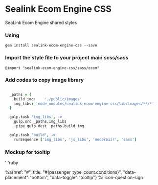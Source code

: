 # Sealink Ecom Engine CSS

SeaLink Ecom Engine shared styles


### Using

    gem install sealink-ecom-engine-css --save


### Import the style file to your project main scss/sass

    @import "sealink-ecom-engine-css/sass/ecom"


### Add codes to copy image library

```coffee

  _paths = {
    build_img:    './public/images'
    img_libs: 'node_modules/sealink-ecom-engine-css/lib/images/**/*'
  }

  gulp.task 'img_libs', ->
    gulp.src _paths.img_libs
    .pipe gulp.dest _paths.build_img

  gulp.task 'build', ->
    runSequence ['img_libs', 'js_libs', 'modernizr', 'sass']
```

### Mockup for tooltip

'''ruby

  %a{href: "#", title: "#{passenger_type_count.conditions}", "data-placement":"bottom",  "data-toggle":"tooltip"}
    %i.icon-question-sign
